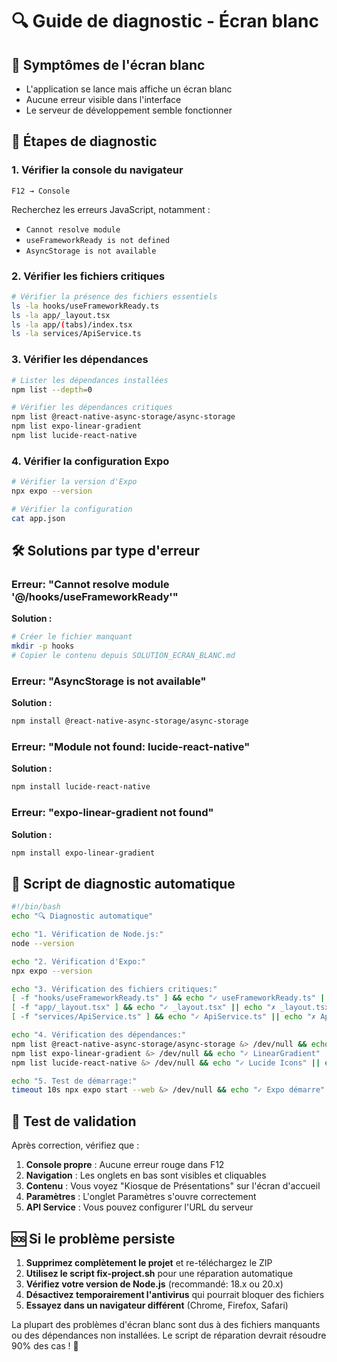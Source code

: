 # 🔍 Guide de diagnostic - Écran blanc

## 🚨 Symptômes de l'écran blanc

- L'application se lance mais affiche un écran blanc
- Aucune erreur visible dans l'interface
- Le serveur de développement semble fonctionner

## 🔧 Étapes de diagnostic

### 1. Vérifier la console du navigateur
```
F12 → Console
```
Recherchez les erreurs JavaScript, notamment :
- `Cannot resolve module`
- `useFrameworkReady is not defined`
- `AsyncStorage is not available`

### 2. Vérifier les fichiers critiques
```bash
# Vérifier la présence des fichiers essentiels
ls -la hooks/useFrameworkReady.ts
ls -la app/_layout.tsx
ls -la app/(tabs)/index.tsx
ls -la services/ApiService.ts
```

### 3. Vérifier les dépendances
```bash
# Lister les dépendances installées
npm list --depth=0

# Vérifier les dépendances critiques
npm list @react-native-async-storage/async-storage
npm list expo-linear-gradient
npm list lucide-react-native
```

### 4. Vérifier la configuration Expo
```bash
# Vérifier la version d'Expo
npx expo --version

# Vérifier la configuration
cat app.json
```

## 🛠️ Solutions par type d'erreur

### Erreur: "Cannot resolve module '@/hooks/useFrameworkReady'"
**Solution :**
```bash
# Créer le fichier manquant
mkdir -p hooks
# Copier le contenu depuis SOLUTION_ECRAN_BLANC.md
```

### Erreur: "AsyncStorage is not available"
**Solution :**
```bash
npm install @react-native-async-storage/async-storage
```

### Erreur: "Module not found: lucide-react-native"
**Solution :**
```bash
npm install lucide-react-native
```

### Erreur: "expo-linear-gradient not found"
**Solution :**
```bash
npm install expo-linear-gradient
```

## 🚀 Script de diagnostic automatique

```bash
#!/bin/bash
echo "🔍 Diagnostic automatique"

echo "1. Vérification de Node.js:"
node --version

echo "2. Vérification d'Expo:"
npx expo --version

echo "3. Vérification des fichiers critiques:"
[ -f "hooks/useFrameworkReady.ts" ] && echo "✓ useFrameworkReady.ts" || echo "✗ useFrameworkReady.ts MANQUANT"
[ -f "app/_layout.tsx" ] && echo "✓ _layout.tsx" || echo "✗ _layout.tsx MANQUANT"
[ -f "services/ApiService.ts" ] && echo "✓ ApiService.ts" || echo "✗ ApiService.ts MANQUANT"

echo "4. Vérification des dépendances:"
npm list @react-native-async-storage/async-storage &> /dev/null && echo "✓ AsyncStorage" || echo "✗ AsyncStorage MANQUANT"
npm list expo-linear-gradient &> /dev/null && echo "✓ LinearGradient" || echo "✗ LinearGradient MANQUANT"
npm list lucide-react-native &> /dev/null && echo "✓ Lucide Icons" || echo "✗ Lucide Icons MANQUANT"

echo "5. Test de démarrage:"
timeout 10s npx expo start --web &> /dev/null && echo "✓ Expo démarre" || echo "✗ Problème de démarrage Expo"
```

## 📱 Test de validation

Après correction, vérifiez que :

1. **Console propre** : Aucune erreur rouge dans F12
2. **Navigation** : Les onglets en bas sont visibles et cliquables
3. **Contenu** : Vous voyez "Kiosque de Présentations" sur l'écran d'accueil
4. **Paramètres** : L'onglet Paramètres s'ouvre correctement
5. **API Service** : Vous pouvez configurer l'URL du serveur

## 🆘 Si le problème persiste

1. **Supprimez complètement le projet** et re-téléchargez le ZIP
2. **Utilisez le script fix-project.sh** pour une réparation automatique
3. **Vérifiez votre version de Node.js** (recommandé: 18.x ou 20.x)
4. **Désactivez temporairement l'antivirus** qui pourrait bloquer des fichiers
5. **Essayez dans un navigateur différent** (Chrome, Firefox, Safari)

La plupart des problèmes d'écran blanc sont dus à des fichiers manquants ou des dépendances non installées. Le script de réparation devrait résoudre 90% des cas ! 🚀